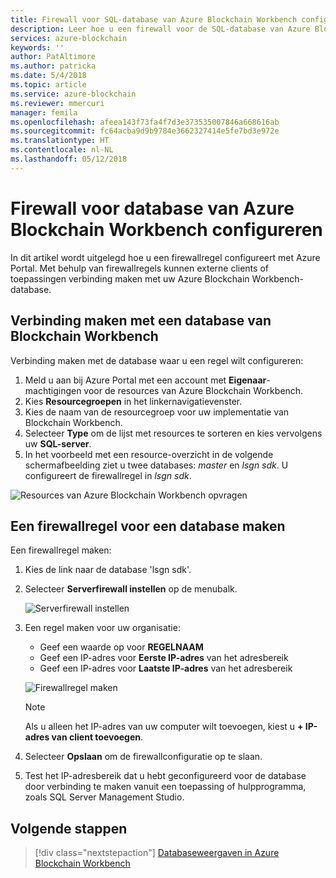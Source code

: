 ```yaml
---
title: Firewall voor SQL-database van Azure Blockchain Workbench configureren
description: Leer hoe u een firewall voor de SQL-database van Azure Blockchain Workbench configureert.
services: azure-blockchain
keywords: ''
author: PatAltimore
ms.author: patricka
ms.date: 5/4/2018
ms.topic: article
ms.service: azure-blockchain
ms.reviewer: mmercuri
manager: femila
ms.openlocfilehash: afeea143f73fa4f7d3e373535007846a668616ab
ms.sourcegitcommit: fc64acba9d9b9784e3662327414e5fe7bd3e972e
ms.translationtype: HT
ms.contentlocale: nl-NL
ms.lasthandoff: 05/12/2018
---
```

# <a name="configure-the-azure-blockchain-workbench-database-firewall"></a>Firewall voor database van Azure Blockchain Workbench configureren

In dit artikel wordt uitgelegd hoe u een firewallregel configureert met Azure Portal. Met behulp van firewallregels kunnen externe clients of toepassingen verbinding maken met uw Azure Blockchain Workbench-database.

## <a name="connect-to-the-blockchain-workbench-database"></a>Verbinding maken met een database van Blockchain Workbench

Verbinding maken met de database waar u een regel wilt configureren:

1. Meld u aan bij Azure Portal met een account met **Eigenaar**-machtigingen voor de resources van Azure Blockchain Workbench.
2. Kies **Resourcegroepen** in het linkernavigatievenster.
3. Kies de naam van de resourcegroep voor uw implementatie van Blockchain Workbench.
4. Selecteer **Type** om de lijst met resources te sorteren en kies vervolgens uw **SQL-server**.
5. In het voorbeeld met een resource-overzicht in de volgende schermafbeelding ziet u twee databases: *master* en *lsgn sdk*. U configureert de firewallregel in *lsgn sdk*.

![Resources van Azure Blockchain Workbench opvragen](media/blockchain-workbench-database-firewall/list-database-resources.png)

## <a name="create-a-database-firewall-rule"></a>Een firewallregel voor een database maken

Een firewallregel maken:

1. Kies de link naar de database 'lsgn sdk'.
2. Selecteer **Serverfirewall instellen** op de menubalk.

   ![Serverfirewall instellen](media/blockchain-workbench-database-firewall/configure-server-firewall.png)

3. Een regel maken voor uw organisatie:

   * Geef een waarde op voor **REGELNAAM**
   * Geef een IP-adres voor **Eerste IP-adres** van het adresbereik
   * Geef een IP-adres voor **Laatste IP-adres** van het adresbereik

   ![Firewallregel maken](media/blockchain-workbench-database-firewall/create-firewall-rule.png)

    > [!NOTE]
    > Als u alleen het IP-adres van uw computer wilt toevoegen, kiest u **+ IP-adres van client toevoegen**.
        
1. Selecteer **Opslaan** om de firewallconfiguratie op te slaan.
2. Test het IP-adresbereik dat u hebt geconfigureerd voor de database door verbinding te maken vanuit een toepassing of hulpprogramma, zoals SQL Server Management Studio.

## <a name="next-steps"></a>Volgende stappen

> [!div class="nextstepaction"]
> [Databaseweergaven in Azure Blockchain Workbench](blockchain-workbench-database-views.md)